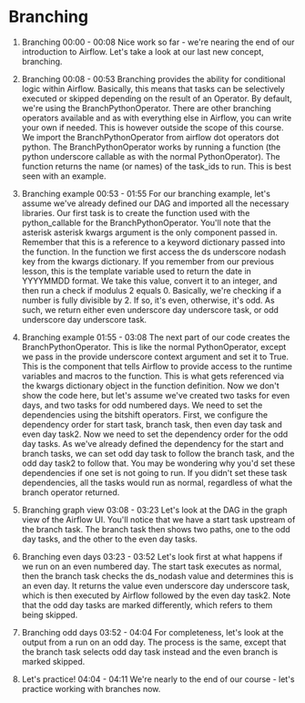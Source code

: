 # Branching

1. Branching
00:00 - 00:08
Nice work so far - we're nearing the end of our introduction to Airflow. Let's take a look at our last new concept, branching.

2. Branching
00:08 - 00:53
Branching provides the ability for conditional logic within Airflow. Basically, this means that tasks can be selectively executed or skipped depending on the result of an Operator. By default, we're using the BranchPythonOperator. There are other branching operators available and as with everything else in Airflow, you can write your own if needed. This is however outside the scope of this course. We import the BranchPythonOperator from airflow dot operators dot python. The BranchPythonOperator works by running a function (the python underscore callable as with the normal PythonOperator). The function returns the name (or names) of the task_ids to run. This is best seen with an example.

3. Branching example
00:53 - 01:55
For our branching example, let's assume we've already defined our DAG and imported all the necessary libraries. Our first task is to create the function used with the python_callable for the BranchPythonOperator. You'll note that the asterisk asterisk kwargs argument is the only component passed in. Remember that this is a reference to a keyword dictionary passed into the function. In the function we first access the ds underscore nodash key from the kwargs dictionary. If you remember from our previous lesson, this is the template variable used to return the date in YYYYMMDD format. We take this value, convert it to an integer, and then run a check if modulus 2 equals 0. Basically, we're checking if a number is fully divisible by 2. If so, it's even, otherwise, it's odd. As such, we return either even underscore day underscore task, or odd underscore day underscore task.

4. Branching example
01:55 - 03:08
The next part of our code creates the BranchPythonOperator. This is like the normal PythonOperator, except we pass in the provide underscore context argument and set it to True. This is the component that tells Airflow to provide access to the runtime variables and macros to the function. This is what gets referenced via the kwargs dictionary object in the function definition. Now we don't show the code here, but let's assume we've created two tasks for even days, and two tasks for odd numbered days. We need to set the dependencies using the bitshift operators. First, we configure the dependency order for start task, branch task, then even day task and even day task2. Now we need to set the dependency order for the odd day tasks. As we've already defined the dependency for the start and branch tasks, we can set odd day task to follow the branch task, and the odd day task2 to follow that. You may be wondering why you'd set these dependencies if one set is not going to run. If you didn't set these task dependencies, all the tasks would run as normal, regardless of what the branch operator returned.

5. Branching graph view
03:08 - 03:23
Let's look at the DAG in the graph view of the Airflow UI. You'll notice that we have a start task upstream of the branch task. The branch task then shows two paths, one to the odd day tasks, and the other to the even day tasks.

6. Branching even days
03:23 - 03:52
Let's look first at what happens if we run on an even numbered day. The start task executes as normal, then the branch task checks the ds_nodash value and determines this is an even day. It returns the value even underscore day underscore task, which is then executed by Airflow followed by the even day task2. Note that the odd day tasks are marked differently, which refers to them being skipped.

7. Branching odd days
03:52 - 04:04
For completeness, let's look at the output from a run on an odd day. The process is the same, except that the branch task selects odd day task instead and the even branch is marked skipped.

8. Let's practice!
04:04 - 04:11
We're nearly to the end of our course - let's practice working with branches now.